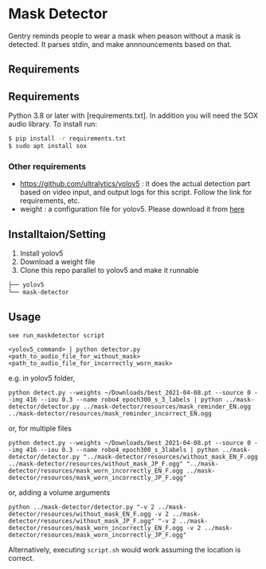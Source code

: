 # Mask Detector
Gentry reminds people to wear a mask when peason without a mask is detected.
It parses stdin, and make annnouncements based on that.

## Requirements

## Requirements

Python 3.8 or later with [requirements.txt]. In addition you will need the SOX audio library. To install run:
```bash
$ pip install -r requirements.txt
$ sudo apt install sox
```

### Other requirements

- https://github.com/ultralytics/yolov5 : it does the actual detection part based on video input, and output logs for this script. Follow the link for requirements, etc.
- weight : a configuration file for yolov5. Please download it from [here](https://drive.google.com/file/d/12qNSd6LhdayQVg8pULacW-v4z9ICO3j-/view?usp=sharing)

## Installtaion/Setting

1. Install yolov5
2. Download a weight file
3. Clone this repo parallel to yolov5 and make it runnable

```bash
├── yolov5
└── mask-detector
```

## Usage


```
see run_maskdetector script
```


```
<yolov5_command> | python detector.py <path_to_audio_file_for_without_mask> <path_to_audio_file_for_incorrectly_worn_mask>
```

e.g. in yolov5 folder,
```
python detect.py --weights ~/Downloads/best_2021-04-08.pt --source 0 --img 416 --iou 0.3 --name robo4_epoch300_s_3_labels | python ../mask-detector/detector.py ../mask-detector/resources/mask_reminder_EN.ogg ../mask-detector/resources/mask_reminder_incorrect_EN.ogg

```

or, for multiple files

```
python detect.py --weights ~/Downloads/best_2021-04-08.pt --source 0 --img 416 --iou 0.3 --name robo4_epoch300_s_3labels | python ../mask-detector/detector.py "../mask-detector/resources/without_mask_EN_F.ogg ../mask-detector/resources/without_mask_JP_F.ogg" "../mask-detector/resources/mask_worn_incorrectly_EN_F.ogg ../mask-detector/resources/mask_worn_incorrectly_JP_F.ogg"
```

or, adding a volume arguments

```
python ../mask-detector/detector.py "-v 2 ../mask-detector/resources/without_mask_EN_F.ogg -v 2 ../mask-detector/resources/without_mask_JP_F.ogg" "-v 2 ../mask-detector/resources/mask_worn_incorrectly_EN_F.ogg -v 2 ../mask-detector/resources/mask_worn_incorrectly_JP_F.ogg" 
```


Alternatively, executing `script.sh` would work assuming the location is correct.
